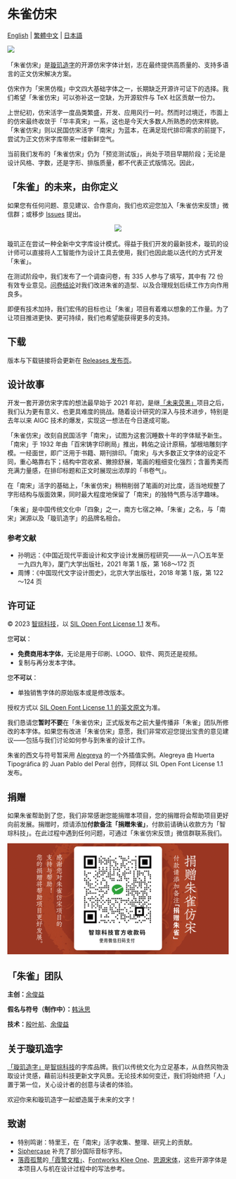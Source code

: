 # 朱雀仿宋

[English](docs/README-en.md) | [繁體中文](docs/README-zh-Hant.md) | [日本語](docs/README-ja.md)

![](docs/preview.png)

「朱雀仿宋」是[璇玑造字](http://trionestype.com/)的开源仿宋字体计划，志在最终提供高质量的、支持多语言的正文仿宋解决方案。

仿宋作为「宋黑仿楷」中文四大基础字体之一，长期缺乏开源许可证下的选择。我们希望「朱雀仿宋」可以弥补这一空缺，为开源软件与 TeX 社区贡献一份力。

上世纪初，仿宋活字一度品类繁盛，开发、应用风行一时。然而时过境迁，市面上的仿宋最终收敛于「华丰真宋」一系，这也是今天大多数人所熟悉的仿宋样貌。「朱雀仿宋」则以民国仿宋活字「南宋」为蓝本，在满足现代排印需求的前提下，尝试为正文仿宋字库带来一缕新鲜空气。

当前我们发布的「朱雀仿宋」仍为「预览测试版」，尚处于项目早期阶段；无论是设计风格、字数，还是字形、排版质量，都不代表正式版情况。因此，

## 「朱雀」的未来，由你定义

如果您有任何问题、意见建议、合作意向，我们也欢迎您加入「朱雀仿宋反馈」微信群；或移步 [Issues](https://github.com/TrionesType/zhuque/issues) 提出。

<p align="center">
  <img src="docs/wechat_qr.png" width="150px"/>
</p>

璇玑正在尝试一种全新中文字库设计模式。得益于我们开发的最新技术，璇玑的设计师可以直接将人工智能作为设计工具去使用，我们也因此能以迭代的方式开发「朱雀」。

在测试阶段中，我们发布了一个调查问卷，有 335 人参与了填写，其中有 72 份有效专业意见。[问卷结论](docs/survey_result-zh.md)对我们改进朱雀的造型、以及合理规划后续工作方向作用良多。

即便有技术加持，我们宏伟的目标也让「朱雀」项目有着难以想象的工作量。为了让项目推进更快、更可持续，我们也希望能获得更多的支持。

## 下载

版本与下载链接将会更新在 [Releases 发布页](https://github.com/TrionesType/zhuque/releases)。

## 设计故事

开发一套开源仿宋字库的想法最早始于 2021 年初，是继[「未来荧黑」](https://github.com/welai/glow-sans)项目之后，我们认为更有意义、也更具难度的挑战。随着设计研究的深入与技术进步，特别是去年以来 AIGC 技术的爆发，实现这一想法在今日遂成可能。

「朱雀仿宋」改刻自民国活字「南宋」，试图为这套沉睡数十年的字体赋予新生。「南宋」于 1932 年由「百宋铸字印刷局」推出，韩佑之设计原稿，邹根培雕刻字模。一经面世，即广泛用于书籍、期刊排印。「南宋」与大多数正文字体的设定不同，重心略靠右下；结构中宫收紧、撇捺舒展，笔画的粗细变化强烈；含蓄秀美而充满力量感，在排印标题和正文时展现出浓厚的「书卷气」。

在「南宋」活字的基础上，「朱雀仿宋」稍稍削弱了笔画的对比度，适当地规整了字形结构与版面效果，同时最大程度地保留了「南宋」的独特气质与活字趣味。

「朱雀」是中国传统文化中「四象」之一，南方七宿之神。「朱雀」之名，与「南宋」渊源以及「璇玑造字」的品牌名相合。

### 参考文献

- 孙明远：《中国近现代平面设计和文字设计发展历程研究——从一八〇五年至一九四九年》，厦门大学出版社，2021 年第 1 版，第 168～172 页
- 周博：《中国现代文字设计图史》，北京大学出版社，2018 年第 1 版，第 122～124 页

## 许可证

© 2023 [智琮科技](https://jadefoci.com/)，以 [SIL Open Font License 1.1](http://scripts.sil.org/OFL) 发布。

您**可以**：

- **免费商用本字体**，无论是用于印刷、LOGO、软件、网页还是视频。
- 复制与再分发本字体。

您**不可以**：

- 单独销售字体的原始版本或是修改版本。

授权方式以 [SIL Open Font License 1.1 的英文原文](http://scripts.sil.org/OFL)为准。

我们恳请您**暂时不要**在「朱雀仿宋」正式版发布之前大量传播非「朱雀」团队所修改的本字体。如果您有改进「朱雀仿宋」意愿，我们非常欢迎您提出宝贵的意见建议——包括与我们讨论如何参与到朱雀的设计工作。

朱雀的西文与符号暂采用 [Alegreya](https://github.com/huertatipografica/Alegreya) 的一个外插值实例。Alegreya 由 Huerta Tipográfica 的 Juan Pablo del Peral 创作，同样以 SIL Open Font License 1.1 发布。

## 捐赠

如果朱雀帮助到了您，我们非常感谢您能捐赠本项目，您的捐赠将会帮助项目更好向前发展。捐赠时，烦请添加**付款备注「捐赠朱雀」**，付款前请确认收款方为「智琮科技」。在此过程中遇到任何问题，可通过「朱雀仿宋反馈」微信群联系我们。

![](docs/sponsor_qr.png)

## 「朱雀」团队

**主创：**[余俊益](https://github.com/Lottin0113)

**假名与符号（制作中）：**[韩泳思](https://github.com/yeongsy)

**技术：**[殷叶航](https://github.com/celestialphineas)、[余俊益](https://github.com/Lottin0113)

## 关于璇玑造字

[「璇玑造字」](http://trionestype.com/)是[智琮科技](https://jadefoci.com/)的字库品牌。我们以传统文化为立足基本，从自然风物汲取设计灵感，藉前沿科技更新文字风景。无论技术如何变迁，我们将始终把「人」置于第一位，关心设计者的创意与读者的体验。

欢迎你来和璇玑造字一起塑造属于未来的文字！

## 致谢

- 特别鸣谢：特里王，在「南宋」活字收集、整理、研究上的贡献。
- [Siphercase](https://github.com/Siphercase) 补充了部分国际音标字形。
- [落霞孤鹜](https://github.com/lxgw)的[「霞鹜文楷」](https://github.com/lxgw/LxgwWenKai)、[Fontworks Klee One](https://github.com/fontworks-fonts/Klee)、[思源宋体](https://github.com/adobe-fonts/source-han-serif)，这些开源字体是本项目人与机在设计过程中的写法参考。